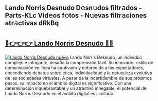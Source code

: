 ## Lando Norris Desnudo D𝚎sn𝚞dos filtr𝚊dos - Parts-KLc Vid𝚎os f𝚘tos - N𝚞evas filtr𝚊ciones atr𝚊ctivas dRkBq

# <h2><a href="http://mb2e3zd.tromn.icu/?c=Lando+Norris+Desnudo">🔗👉👉👉 Lando Norris Desnudo 🔗🔗</a></h2>

[![Lando Norris Desnudo nuevo](https://i.imgur.com/pEAQMta.gif)](http://mb2e3zd.tromn.icu/?c=Lando+Norris+Desnudo)
Lando Norris Desnudo, un individuo complejo e intrigante, desafía la comprensión fácil. Su innovador estilo de comunicación en línea ha cautivado y enfurecido a los espectadores, encendiendo debates sobre ética, individualidad y la naturaleza evolutiva de las sociedades virtuales. A pesar de la incertidumbre de sus próximos pasos, su impacto en el ámbito digital es significativo. Con una determinación inquebrantable y un atractivo innegable, el potencial de Lando Norris Desnudo en el ámbito digital es ilimitado.
